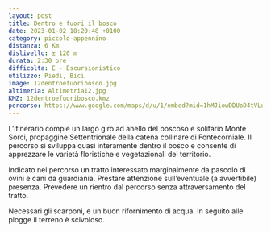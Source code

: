```yaml
---
layout: post
title: Dentro e fuori il bosco
date: 2023-01-02 18:20:48 +0100
category: piccolo-appennino
distanza: 6 Km
dislivello:	± 120 m
durata:	2:30 ore
difficolta:	E - Escursionistico
utilizzo: Piedi, Bici
image: 12dentroefuoribosco.jpg
altimeria: Altimetria12.jpg
KMZ: 12dentroefuoribosco.kmz
percorso: https://www.google.com/maps/d/u/1/embed?mid=1hMJiowDDUoD4tVLuZdtOnidZFC_ouc8&ehbc=2E312F
---
```


L’itinerario compie un largo giro ad anello del boscoso e solitario Monte Sorci, propaggine Settentrionale della catena collinare di Fontecorniale. Il percorso si sviluppa quasi interamente dentro il bosco e consente di apprezzare le varietà floristiche e vegetazionali del territorio.

Indicato nel percorso un tratto interessato marginalmente da pascolo di ovini e cani da guardiania. Prestare attenzione sull’eventuale (a avvertibile) presenza. Prevedere un rientro dal percorso senza attraversamento del tratto.

Necessari gli scarponi, e un buon rifornimento di acqua. In seguito alle piogge il terreno è scivoloso. 